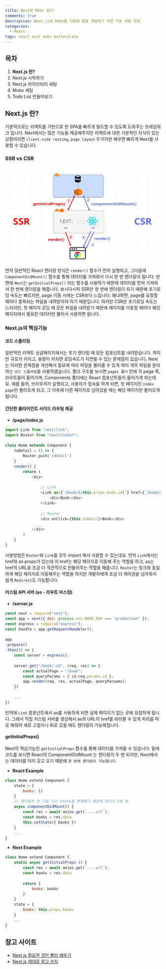 ```yaml
---
title: Next와 Mobx 정리!
comments: true
description: Next.js와 Mobx를 사용해 웹을 개발하기 위한 기본 세팅 작업 
categories:
  - React
tags: react next mobx boilerplate
---
```



## 목차

1. **Next.js 란?**
2. Next.js 시작하기
3. Next.js 라이브러리 세팅
4. Mobx 세팅
5. Todo List 만들어보기


## Next.js 란?

기본적으로는 리액트를 기반으로 한 SPA를 빠르게 빌드할 수 있도록 도와주는 프레임워크 입니다. Next에서는 많은 기능을 제공해주지만 리액트에 대한 기본적인 지식이 있는 상황이라면 `client-side routing`, `page layout` 두가지만 배우면 빠르게 Next를 사용할 수 있습니다.

### SSR vs CSR

![ssrvscsr](https://raw.githubusercontent.com/wkddnjset/wkddnjset.github.io/master/_posts/images/2020-07/ssrvscsr.png)

먼저 일반적인 React 렌더링 방식은 `render()` 함수가 먼저 실행되고, 그다음에 `ComponentDidMount()` 함수를 통해 데이터를 가져와서 다시 한 번 렌더링이 됩니다. 반면에 `Next`는 `getInitialProps()` 라는 함수를 사용하기 때문에 데이터를 먼저 가져와서 한 번에 렌더링을 해줍니다. 보시다시피 SSR은 한 번에 렌더링이 되기 때문에 초기로딩 속도는 빠르지만, page 이동 시에는 CSR보다 느립니다. 왜냐하면, page를 요청할 때마다 중복되는 파일을 내려받아야 하기 때문입니다. 하지만 CSR은 초기로딩 속도는 느리지만, 첫 페이지 로딩 때 모든 파일을 내려받기 때문에 페이지를 이동할 때마다 해당 페이지에서 필요한 데이터만 불러서 사용하면 됩니다.

### Next.js의 핵심기능

#### 코드 스플리팅

일반적인 리액트 싱글페이지에서는 초기 렌더링 때 모든 컴포넌트를 내려받습니다. 하지만 규모가 커지고, 용량이 커지면 로딩속도가 지연될 수 있는 문제점이 있습니다. Next는 이러한 문제점을 개선해서 필요에 따라 파일을 불러올 수 있게 여러 개의 파일을 분리하는 `코드 스플리팅`을 사용하였습니다. 폴더 구조를 보시면 `pages 폴더` 안에 각 page 즉, 라우트들이 들어가며, Components 폴더에는 React 컴포넌트들이 들어가게 되는데요. 예를 들어, 브라우저가 실행되고, 사용자가 접속을 하게 되면, 첫 페이지인 `index page`만 불러오게 되고, 그 이후에 다른 페이지로 넘어갔을 때는 해당 페이지만 불러오게 됩니다.

#### 간단한 클라이언트 사이드 라우팅 제공

- **/page/index.js**

```javascript
import Link from "next/link";
import Router from "next/router";

class Home extends Component {
    toDetail = () => {
        Router.push('/detail')
    }    
    render() {
        return (
            <div>

                // Link  
                <Link as={`/book/${this.props.book.id}`} href={`/book/${this.props.book.id}`}>
                    <div>Book</div>
                </Link>

                // Router
                <div onClick={this.toDatil}>Book</div> 

            </div>
        )
    }
}
```

사용방법은 `Router`와 `Link`를 모두 import 해서 사용할 수 있는데요. 먼저 `Link`에서는 href와 as props가 있는데 이 href는 해당 페이지로 이동해 주는 역할을 하고, as는 href의 URL을 조금 더 직관적으로 만들어주는 역할을 해줍니다. `Router`는 링크와 동일하게 해당 페이지로 이동해주는 역할을 하지만 개발자에게 조금 더 제어권을 넘겨줘서 쉽게 `Redirect`도 가능합니다.

#### 커스텀 API 서버 (as - 라우트 마스킹)

- **/server.js**

```javascript
const next = require("next");
const app = next({ dev: process.env.NODE_ENV === "production" });
const express = require("express");
const handle = app.getRequestHandeler();

app
.prepare()
.then(() => {
    const server = express();

    server.get("/book/:id", (req, res) => {
        const actualPage = "/book";
        const queryParams = { id:req.params.id };
        app.render(req, res, actualPage, queryParaams);
    })

    ...
})
```

만약에 `Link` 컴포넌트에서 as를 사용하게 되면 실제 페이지가 없는 곳에 요청하게 됩니다. 그래서 직접 커스텀 서버를 생성해서 as의 URL이 href를 바라볼 수 있게 처리를 따로 해줘야 새로 고침이나 뒤로 갔을 때도 렌더링이 가능해집니다.

#### getInitialProps()

Next의 핵심기능인 `getInitialProps` 함수를 통해 데이터를 가져올 수 있습니다. 밑에 코드를 보시면 React의 ComponentDidMount 는 렌더링이 두 번 되지만, Next에서는 데이터를 미리 갖고 오기 때문에 `한 번에 렌더링이 가능합니다`.

- **React Example**

```javascript
class Home extend Component {
    state = {
        books: []
    }
    // 렌더링이 된 다음 다시 state를 변경했기 때문에 렌더가 2번 됨
    async componentDidMount() {
        const res = await axios.get(`....url`);
        const books = res.data
        this.setState({ books })
    }
    ...
}
```

- **Next Example**

```javascript
class Home extend Component {
    static async getInitialProps () {
        const res = await axios.get(`....url`);
        const books = res.data

        return {
            books: books
        }
    }
    state = {
        books: this.props.books
    }
    ...
}
```


## 참고 사이트

- [Next.js 필요한 것만 빨리 배우기
](https://velog.io/@jakeseo_me/Next.js-%EB%B9%A8%EB%A6%AC-%EB%B0%B0%EC%9A%B0%EA%B8%B0-y0jz9oebn0)
- [Next.js 제대로 알고 쓰자
](https://medium.com/@msj9121/next-js-%EC%A0%9C%EB%8C%80%EB%A1%9C-%EC%95%8C%EA%B3%A0-%EC%93%B0%EC%9E%90-8727f76614c9)